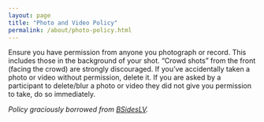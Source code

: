 ```yaml
---
layout: page
title: "Photo and Video Policy"
permalink: /about/photo-policy.html
--- 
```

Ensure you have permission from anyone you photograph or record. This includes those in the
background of your shot. “Crowd shots” from the front (facing the crowd) are strongly discouraged.
If you’ve accidentally taken a photo or video without permission, delete it. If you are asked by a
participant to delete/blur a photo or video they did not give you permission to take, do so immediately.

_Policy graciously borrowed from [BSidesLV](https://www.bsideslv.org)._
